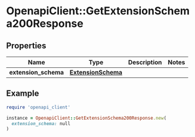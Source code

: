 # OpenapiClient::GetExtensionSchema200Response

## Properties

| Name | Type | Description | Notes |
| ---- | ---- | ----------- | ----- |
| **extension_schema** | [**ExtensionSchema**](ExtensionSchema.md) |  |  |

## Example

```ruby
require 'openapi_client'

instance = OpenapiClient::GetExtensionSchema200Response.new(
  extension_schema: null
)
```

